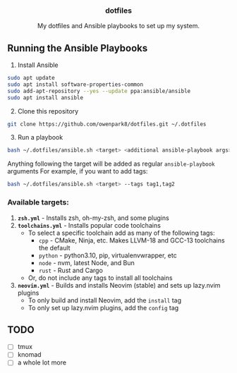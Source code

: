 <!-- PROJECT LOGO -->
<div align="center">
  <h3 align="center">dotfiles</h3>

  <p align="center">
        My dotfiles and Ansible playbooks to set up my system.
  </p>
</div>


<!-- GETTING STARTED -->
## Running the Ansible Playbooks

1. Install Ansible
  ```sh
  sudo apt update
  sudo apt install software-properties-common
  sudo add-apt-repository --yes --update ppa:ansible/ansible
  sudo apt install ansible
  ```

2. Clone this repository
  ```sh
  git clone https://github.com/owenpark8/dotfiles.git ~/.dotfiles
  ```

3. Run a playbook
  ```sh
  bash ~/.dotfiles/ansible.sh <target> <additional ansible-playbook args>
  ```
Anything following the target will be added as regular ```ansible-playbook``` arguments
For example, if you want to add tags:
  ```sh
  bash ~/.dotfiles/ansible.sh <target> --tags tag1,tag2
  ```

### Available targets:
  1. **```zsh.yml```** - Installs zsh, oh-my-zsh, and some plugins
  2. **```toolchains.yml```** - Installs popular code toolchains
     - To select a specific toolchain add as many of the following tags:
       * ```cpp``` - CMake, Ninja, etc. Makes LLVM-18 and GCC-13 toolchains the default 
       * ```python``` - python3.10, pip, virtualenvwrapper, etc
       * ```node``` - nvm, latest Node, and Bun
       * ```rust``` - Rust and Cargo 
     - Or, do not include any tags to install all toolchains
  3. **```neovim.yml```** - Builds and installs Neovim (stable) and sets up lazy.nvim plugins
     - To only build and install Neovim, add the ```install``` tag
     - To only set up lazy.nvim plugins, add the ```config``` tag

<!-- TODO -->
## TODO

- [ ] tmux
- [ ] knomad
- [ ] a whole lot more
